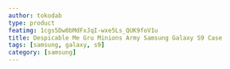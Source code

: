 ```yaml
---
author: tokodab
type: product
featimg: 1cgs5Dw0bMdFxJqI-wxe5Ls_QUK9foV1u
title: Despicable Me Gru Minions Army Samsung Galaxy S9 Case
tags: [samsung, galaxy, s9]
category: [samsung]
---
```

